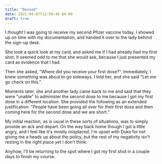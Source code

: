 ```yaml
---
title: "Denied"
date: 2021-04-07T12:50:46-04:00
draft: true
---
```

I _thought_ I was going to receive my second Pfizer vaccine today.  I showed up
on time with my documentation, and handed it over to the lady behind the
sign-up desk.

She took a quick look at my card, and asked me if I had already had my first
shot.  It seemed odd to me that she would ask, because I just presented my card
as evidence that I had.

Then she asked, "Where did you receive your first dose?".  Immediately, I knew
something was about to go sideways.  I told her, and she said "Let me go check
on this.".

Moments later, she and another lady came back to me and said that they were
"unable" to administer the second dose to me because I got my first dose in a
different location.  She provided the following as an extended justification:
"People have been going all over for their first dose and then coming here for
the second dose and we are short."

My initial reaction, as is usual in these sorts of situations, was to simply
provide an ack and depart.  On the way back home though I got a little angry,
and I feel like it's mostly misplaced.  I'm upset with Duke for not giving me a
heads up about the policy, but the rest of my negativity isn't resting in the
right place yet I don't think.

Anyhow, I'll be returning to the spot where I got my first shot in a couple
days to finish my course.
